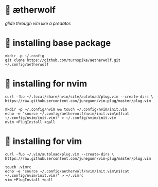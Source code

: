 # :wolf: ætherwolf

_glide through vim like a predator._

# :nut_and_bolt: installing base package

    mkdir -p ~/.config
    git clone https://github.com/turnspike/aetherwolf.git ~/.config/aetherwolf
    
# :nut_and_bolt: installing for nvim

    curl -fLo ~/.local/share/nvim/site/autoload/plug.vim --create-dirs \
    https://raw.githubusercontent.com/junegunn/vim-plug/master/plug.vim
    
    mkdir -p ~/.config/nvim && touch ~/.config/nvim/init.vim
    echo -e "source ~/.config/aetherwolf/nvim/init.vim\n$(cat ~/.config/nvim/init.vim)" > ~/.config/nvim/init.vim
    nvim +PlugInstall +qall

# :nut_and_bolt: installing for vim

    curl -fLo ~/.vim/autoload/plug.vim --create-dirs \
    https://raw.githubusercontent.com/junegunn/vim-plug/master/plug.vim

    touch .vimrc
    echo -e "source ~/.config/aetherwolf/nvim/init.vim\n$(cat ~/.config/nvim/init.vim)" > ~/.vimrc
    vim +PlugInstall +qall
